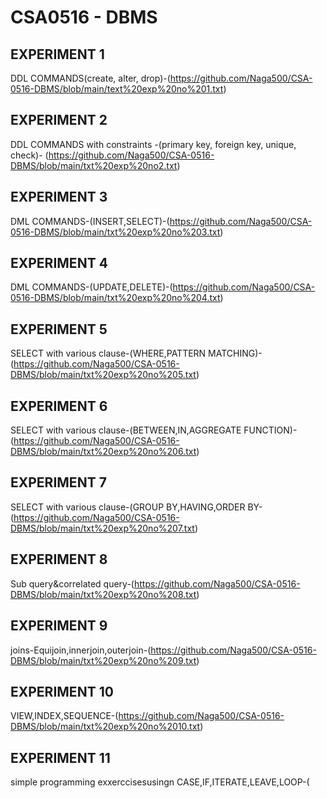 # CSA0516 - DBMS
## EXPERIMENT 1
  DDL COMMANDS(create, alter, drop)-(https://github.com/Naga500/CSA-0516-DBMS/blob/main/text%20exp%20no%201.txt)
## EXPERIMENT 2
  DDL COMMANDS with constraints -(primary key, foreign key, unique, check)- (https://github.com/Naga500/CSA-0516-DBMS/blob/main/txt%20exp%20no2.txt)
## EXPERIMENT 3
DML COMMANDS-(INSERT,SELECT)-(https://github.com/Naga500/CSA-0516-DBMS/blob/main/txt%20exp%20no%203.txt)
## EXPERIMENT 4
DML COMMANDS-(UPDATE,DELETE)-(https://github.com/Naga500/CSA-0516-DBMS/blob/main/txt%20exp%20no%204.txt)
## EXPERIMENT 5
SELECT with various clause-(WHERE,PATTERN MATCHING)-(https://github.com/Naga500/CSA-0516-DBMS/blob/main/txt%20exp%20no%205.txt)
## EXPERIMENT 6
SELECT with various clause-(BETWEEN,IN,AGGREGATE FUNCTION)-(https://github.com/Naga500/CSA-0516-DBMS/blob/main/txt%20exp%20no%206.txt)
## EXPERIMENT 7
SELECT with various clause-(GROUP BY,HAVING,ORDER BY-(https://github.com/Naga500/CSA-0516-DBMS/blob/main/txt%20exp%20no%207.txt)
## EXPERIMENT 8
Sub query&correlated query-(https://github.com/Naga500/CSA-0516-DBMS/blob/main/txt%20exp%20no%208.txt)
## EXPERIMENT 9
joins-Equijoin,innerjoin,outerjoin-(https://github.com/Naga500/CSA-0516-DBMS/blob/main/txt%20exp%20no%209.txt)
## EXPERIMENT 10
VIEW,INDEX,SEQUENCE-(https://github.com/Naga500/CSA-0516-DBMS/blob/main/txt%20exp%20no%2010.txt)
## EXPERIMENT 11
simple programming exxerccisesusingn CASE,IF,ITERATE,LEAVE,LOOP-( 
